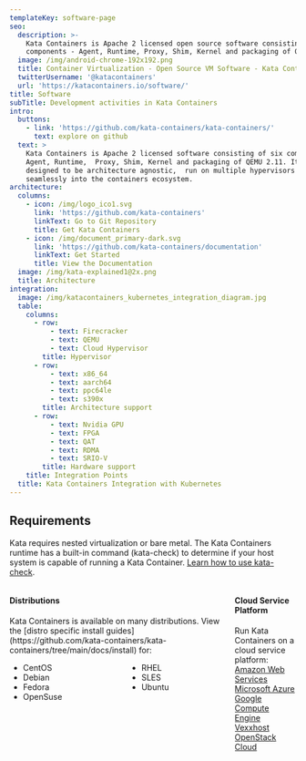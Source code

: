 ```yaml
---
templateKey: software-page
seo:
  description: >-
    Kata Containers is Apache 2 licensed open source software consisting of six
    components - Agent, Runtime, Proxy, Shim, Kernel and packaging of QEMU 2.11.
  image: /img/android-chrome-192x192.png
  title: Container Virtualization - Open Source VM Software - Kata Containers
  twitterUsername: '@katacontainers'
  url: 'https://katacontainers.io/software/'
title: Software
subTitle: Development activities in Kata Containers
intro:
  buttons:
    - link: 'https://github.com/kata-containers/kata-containers/'
      text: explore on github
  text: >
    Kata Containers is Apache 2 licensed software consisting of six components:
    Agent, Runtime,  Proxy, Shim, Kernel and packaging of QEMU 2.11. It is
    designed to be architecture agnostic,  run on multiple hypervisors and plug
    seamlessly into the containers ecosystem.
architecture:
  columns:
    - icon: /img/logo_ico1.svg
      link: 'https://github.com/kata-containers'
      linkText: Go to Git Repository
      title: Get Kata Containers
    - icon: /img/document_primary-dark.svg
      link: 'https://github.com/kata-containers/documentation'
      linkText: Get Started
      title: View the Documentation
  image: /img/kata-explained1@2x.png
  title: Architecture
integration:
  image: /img/katacontainers_kubernetes_integration_diagram.jpg
  table:
    columns:
      - row:
          - text: Firecracker
          - text: QEMU
          - text: Cloud Hypervisor
        title: Hypervisor
      - row:
          - text: x86_64
          - text: aarch64
          - text: ppc64le
          - text: s390x
        title: Architecture support
      - row:
          - text: Nvidia GPU
          - text: FPGA
          - text: QAT
          - text: RDMA
          - text: SRIO-V
        title: Hardware support
    title: Integration Points
  title: Kata Containers Integration with Kubernetes
---
```

## Requirements

Kata requires nested virtualization or bare metal. The Kata Containers runtime has a built-in command (kata-check) to 
determine if your host system is capable of running a Kata Container. [Learn how to use kata-check](http://bit.ly/katacheck).

<div class="columns">
  <div class="column">
    <div class="box is-primary-blue">
      <h4 class="box-title">Distributions</h4> 
      <div class="box-entry">
        Kata Containers is available on many distributions. View the [distro specific install guides](https://github.com/kata-containers/kata-containers/tree/main/docs/install) for: <br /> 
        <div class="columns">
          <div class="column">
            <ul>
              <li>CentOS</li>
              <li>Debian</li>
              <li>Fedora</li>
              <li>OpenSuse</li>
            </ul>
          </div> 
          <div class="column">
            <ul>
              <li>RHEL</li>
              <li>SLES</li>
              <li>Ubuntu</li>
            </ul>
          </div>
        </div>
      </div> 
      <div class="box-actions"></div>
    </div>
  </div> 
  <div class="column">
    <div class="box is-primary-blue">
      <h4 class="box-title">Cloud Service Platform</h4> 
      <div class="box-entry">
        Run Kata Containers on a cloud service platform:
      <div class="columns">
        <div class="column">
          <a href="https://aws.amazon.com/" target="_blank">Amazon Web Services</a><br/> 
          <a href="https://azure.microsoft.com/" target="_blank">Microsoft Azure</a><br/> 
          <a href="https://cloud.google.com/compute/" target="_blank">Google Compute Engine</a><br/> 
          <a href="https://vexxhost.com/" target="_blank">Vexxhost OpenStack Cloud</a><br/>
          <br/><br/>
        </div>
      </div>
    </div> 
    <div class="box-actions"></div>
    </div>
  </div>
</div>
